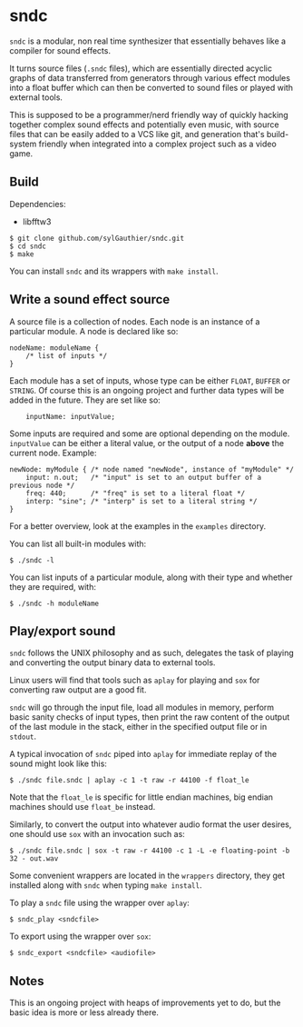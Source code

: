 # sndc

`sndc` is a modular, non real time synthesizer that essentially behaves like a
compiler for sound effects.

It turns source files (`.sndc` files), which are essentially directed acyclic
graphs of data transferred from generators through various effect modules into a
float buffer which can then be converted to sound files or played with external
tools.

This is supposed to be a programmer/nerd friendly way of quickly hacking
together complex sound effects and potentially even music, with source files
that can be easily added to a VCS like git, and generation that's build-system
friendly when integrated into a complex project such as a video game.

## Build

Dependencies:

 - libfftw3

```
$ git clone github.com/sylGauthier/sndc.git
$ cd sndc
$ make
```

You can install `sndc` and its wrappers with `make install`.

## Write a sound effect source

A source file is a collection of nodes. Each node is an instance of a particular
module. A node is declared like so:

```
nodeName: moduleName {
    /* list of inputs */
}
```

Each module has a set of inputs, whose type can be either `FLOAT`, `BUFFER` or
`STRING`. Of course this is an ongoing project and further data types will be
added in the future. They are set like so:

```
    inputName: inputValue;
```

Some inputs are required and some are optional depending on the module.
`inputValue` can be either a literal value, or the output of a node **above**
the current node. Example:

```
newNode: myModule { /* node named "newNode", instance of "myModule" */
    input: n.out;   /* "input" is set to an output buffer of a previous node */
    freq: 440;      /* "freq" is set to a literal float */
    interp: "sine"; /* "interp" is set to a literal string */
}
```

For a better overview, look at the examples in the `examples` directory.

You can list all built-in modules with:

```
$ ./sndc -l
```

You can list inputs of a particular module, along with their type and whether
they are required, with:

```
$ ./sndc -h moduleName
```

## Play/export sound

`sndc` follows the UNIX philosophy and as such, delegates the task of playing
and converting the output binary data to external tools.

Linux users will find that tools such as `aplay` for playing and `sox` for
converting raw output are a good fit.

`sndc` will go through the input file, load all modules in memory, perform basic
sanity checks of input types, then print the raw content of the output of the
last module in the stack, either in the specified output file or in `stdout`.

A typical invocation of `sndc` piped into `aplay` for immediate replay of the
sound might look like this:

```
$ ./sndc file.sndc | aplay -c 1 -t raw -r 44100 -f float_le
```

Note that the `float_le` is specific for little endian machines, big endian
machines should use `float_be` instead.

Similarly, to convert the output into whatever audio format the user desires,
one should use `sox` with an invocation such as:

```
$ ./sndc file.sndc | sox -t raw -r 44100 -c 1 -L -e floating-point -b 32 - out.wav
```

Some convenient wrappers are located in the `wrappers` directory, they get
installed along with `sndc` when typing `make install`.

To play a `sndc` file using the wrapper over `aplay`:

```
$ sndc_play <sndcfile>
```

To export using the wrapper over `sox`:

```
$ sndc_export <sndcfile> <audiofile>
```

## Notes

This is an ongoing project with heaps of improvements yet to do, but the basic
idea is more or less already there.
